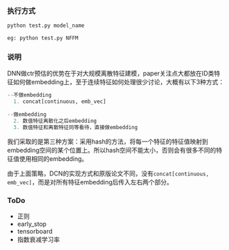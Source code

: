 ### 执行方式
```python
python test.py model_name

eg: python test.py NFFM
```

### 说明
DNN做ctr预估的优势在于对大规模离散特征建模，paper关注点大都放在ID类特征如何做embedding上，至于连续特征如何处理很少讨论，大概有以下3种方式：
```python
--不做embedding
  1. concat[continuous, emb_vec]
  
--做embedding
  2. 数值特征离散化之后embedding
  3. 数值特征和离散特征同等看待，直接做embedding
```
我们采取的是第三种方案：采用hash的方法，将每一个特征的特征值映射到embedding空间的某个位置上。所以hash空间不能太小，否则会有很多不同的特征值使用相同的embedding。

由于上面策略，DCN的实现方式和原版论文不同，没有`concat[continuous, emb_vec]`，而是对所有特征embedding后传入左右两个部分。

### ToDo
- 正则
- early_stop
- tensorboard
- 指数衰减学习率

